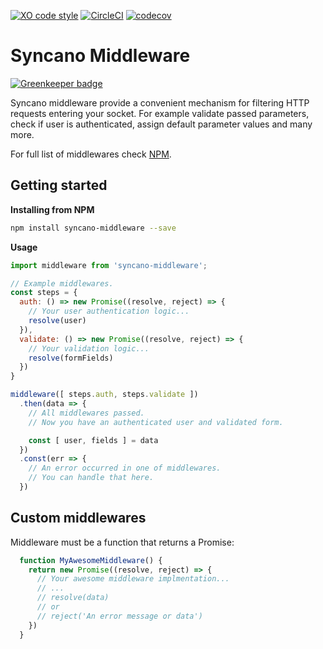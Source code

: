 [![XO code style](https://img.shields.io/badge/code_style-XO-5ed9c7.svg)](https://github.com/sindresorhus/xo)   [![CircleCI](https://circleci.com/gh/eyedea-io/syncano-middleware-js.svg?style=shield&circle-token=405f648269a98f78158a497f81839edef3fa8a73)](https://circleci.com/gh/eyedea-io/syncano-middleware-js/tree/master)
[![codecov](https://codecov.io/gh/eyedea-io/syncano-middleware-js/branch/master/graph/badge.svg)](https://codecov.io/gh/eyedea-io/syncano-middleware-js)

# Syncano Middleware

[![Greenkeeper badge](https://badges.greenkeeper.io/eyedea-io/syncano-middleware-js.svg)](https://greenkeeper.io/)

Syncano middleware provide a convenient mechanism for filtering HTTP requests entering your socket. For example validate passed parameters, check if user is authenticated, assign default parameter values and many more.

For full list of middlewares check [NPM](https://www.npmjs.com/browse/keyword/syncano-middleware).

## Getting started

**Installing from NPM**

```sh
npm install syncano-middleware --save
```

**Usage**

```js
import middleware from 'syncano-middleware';

// Example middlewares.
const steps = {
  auth: () => new Promise((resolve, reject) => {
    // Your user authentication logic...
    resolve(user)
  }),
  validate: () => new Promise((resolve, reject) => {
    // Your validation logic...
    resolve(formFields)
  })
}

middleware([ steps.auth, steps.validate ])
  .then(data => {
    // All middlewares passed.
    // Now you have an authenticated user and validated form.

    const [ user, fields ] = data
  })
  .const(err => {
    // An error occurred in one of middlewares.
    // You can handle that here.
  })


```

## Custom middlewares

Middleware must be a function that returns a Promise:

```js
  function MyAwesomeMiddleware() {
    return new Promise((resolve, reject) => {
      // Your awesome middleware implmentation...
      // ...
      // resolve(data)
      // or
      // reject('An error message or data')
    })
  }
```
